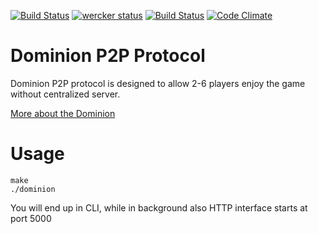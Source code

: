 <!---
[![Circle CI](https://circleci.com/gh/noroutine/dominion.svg?style=svg)](https://circleci.com/gh/noroutine/dominion)
-->

[![Build Status](https://drone.io/github.com/noroutine/dominion/status.png)](https://drone.io/github.com/noroutine/dominion/latest) [![wercker status](https://app.wercker.com/status/3f2898a9d294d61a7b7bae8b7ab04df0/s/master "wercker status")](https://app.wercker.com/project/bykey/3f2898a9d294d61a7b7bae8b7ab04df0) [![Build Status](https://travis-ci.org/noroutine/dominion.svg?branch=master)](https://travis-ci.org/noroutine/dominion) [![Code Climate](https://codeclimate.com/github/noroutine/dominion/badges/gpa.svg)](https://codeclimate.com/github/noroutine/dominion)



Dominion P2P Protocol
=====

Dominion P2P protocol is designed to allow 2-6 players enjoy the game without centralized server.

[More about the Dominion](https://en.wikipedia.org/wiki/Dominion_(card_game))

Usage
===

    make
    ./dominion
    
You will end up in CLI, while in background also HTTP interface starts at port 5000
